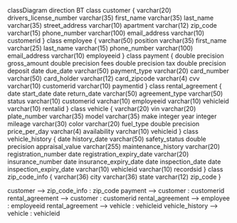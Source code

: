 classDiagram
direction BT
class customer {
   varchar(20) drivers_license_number
   varchar(35) first_name
   varchar(35) last_name
   varchar(35) street_address
   varchar(10) apartment
   varchar(12) zip_code
   varchar(15) phone_number
   varchar(100) email_address
   varchar(10) customerid
}
class employee {
   varchar(50) position
   varchar(35) first_name
   varchar(25) last_name
   varchar(15) phone_number
   varchar(100) email_address
   varchar(10) employeeid
}
class payment {
   double precision gross_amount
   double precision fees
   double precision tax
   double precision deposit
   date due_date
   varchar(50) payment_type
   varchar(20) card_number
   varchar(50) card_holder
   varchar(12) card_zipcode
   varchar(4) cvv
   varchar(10) customerid
   varchar(10) paymentid
}
class rental_agreement {
   date start_date
   date return_date
   varchar(50) agreement_type
   varchar(50) status
   varchar(10) customerid
   varchar(10) employeeid
   varchar(10) vehicleid
   varchar(10) rentalid
}
class vehicle {
   varchar(20) vin
   varchar(20) plate_number
   varchar(35) model
   varchar(35) make
   integer year
   integer mileage
   varchar(30) color
   varchar(20) fuel_type
   double precision price_per_day
   varchar(4) availability
   varchar(10) vehicleid
}
class vehicle_history {
   date history_date
   varchar(50) safety_status
   double precision appraisal_value
   varchar(255) maintenance_history
   varchar(20) registration_number
   date registration_expiry_date
   varchar(20) insurance_number
   date insurance_expiry_date
   date inspection_date
   date inspection_expiry_date
   varchar(10) vehicleid
   varchar(10) recordsid
}
class zip_code_info {
   varchar(36) city
   varchar(36) state
   varchar(12) zip_code
}

customer  -->  zip_code_info : zip_code
payment  -->  customer : customerid
rental_agreement  -->  customer : customerid
rental_agreement  -->  employee : employeeid
rental_agreement  -->  vehicle : vehicleid
vehicle_history  -->  vehicle : vehicleid
